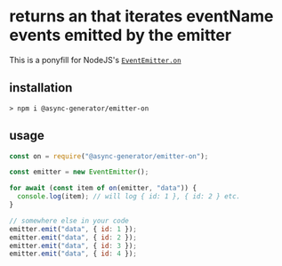 # returns an <AsyncIterator> that iterates eventName events emitted by the emitter

This is a ponyfill for NodeJS's [`EventEmitter.on`](https://nodejs.org/api/events.html#events_events_on_emitter_eventname)

## installation

```
> npm i @async-generator/emitter-on
```

## usage

```js
const on = require("@async-generator/emitter-on");

const emitter = new EventEmitter();

for await (const item of on(emitter, "data")) {
  console.log(item); // will log { id: 1 }, { id: 2 } etc.
}

// somewhere else in your code
emitter.emit("data", { id: 1 });
emitter.emit("data", { id: 2 });
emitter.emit("data", { id: 3 });
emitter.emit("data", { id: 4 });
```
